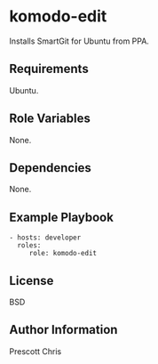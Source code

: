 komodo-edit
========

Installs SmartGit for Ubuntu from PPA.

Requirements
------------

Ubuntu.

Role Variables
--------------

None.

Dependencies
------------

None.

Example Playbook
-------------------------

    - hosts: developer
      roles:
         role: komodo-edit

License
-------

BSD

Author Information
------------------

Prescott Chris
